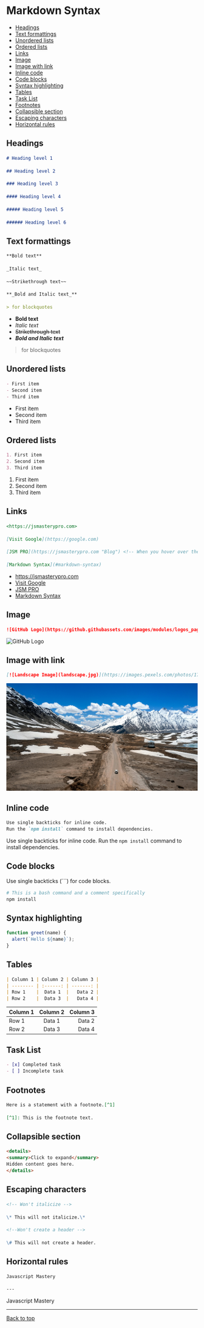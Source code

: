 # Markdown Syntax

- [Headings](#headings)
- [Text formattings](#text-formattings)
- [Unordered lists](#unordered-lists)
- [Ordered lists](#ordered-lists)
- [Links](#links)
- [Image](#image)
- [Image with link](#image-with-link)
- [Inline code](#inline-code)
- [Code blocks](#code-blocks)
- [Syntax highlighting](#syntax-highlighting)
- [Tables](#tables)
- [Task List](#task-list)
- [Footnotes](#footnotes)
- [Collapsible section](#collapsible-section)
- [Escaping characters](#escaping-characters)
- [Horizontal rules](#horizontal-rules)

## Headings

```markdown
# Heading level 1

## Heading level 2

### Heading level 3

#### Heading level 4

##### Heading level 5

###### Heading level 6
```

## Text formattings

```markdown
**Bold text**

_Italic text_

~~Strikethrough text~~

**_Bold and Italic text_**

> for blockquotes
```

- **Bold text**
- _Italic text_
- ~~Strikethrough text~~
- **_Bold and Italic text_**

> for blockquotes

## Unordered lists

```markdown
- First item
- Second item
- Third item
```

- First item
- Second item
- Third item

## Ordered lists

```markdown
1. First item
2. Second item
3. Third item
```

1. First item
2. Second item
3. Third item

## Links

```markdown
<https://jsmasterypro.com>

[Visit Google](https://google.com)

[JSM PRO](https://jsmasterypro.com "Blog") <!-- When you hover over the link, there's a tooltip -->

[Markdown Syntax](#markdown-syntax)
```

- <https://jsmasterypro.com>
- [Visit Google](https://google.com)
- [JSM PRO](https://jsmasterypro.com "Blog")
- [Markdown Syntax](#markdown-syntax)

## Image

```markdown
![GitHub Logo](https://github.githubassets.com/images/modules/logos_page/GitHub-Mark.png?raw=true)
```

![GitHub Logo](https://github.githubassets.com/images/modules/logos_page/GitHub-Mark.png?raw=true)

## Image with link

```markdown
[![Landscape Image](landscape.jpg)](https://images.pexels.com/photos/17863401/pexels-photo-17863401/free-photo-of-a-road-is-in-the-middle-of-a-snowy-mountain-range.jpeg?auto=compress&cs=tinysrgb&w=1260&h=750&dpr=1)
```

[![Landscape Image](landscape.jpg)](https://images.pexels.com/photos/17863401/pexels-photo-17863401/free-photo-of-a-road-is-in-the-middle-of-a-snowy-mountain-range.jpeg?auto=compress&cs=tinysrgb&w=1260&h=750&dpr=1)

## Inline code

```markdown
Use single backticks for inline code.
Run the `npm install` command to install dependencies.
```

Use single backticks for inline code.
Run the `npm install` command to install dependencies.

## Code blocks

Use single backticks (```) for code blocks.

```bash
# This is a bash command and a comment specifically
npm install
```

## Syntax highlighting

```javascript
function greet(name) {
  alert(`Hello ${name}`);
}
```

## Tables

```markdown
| Column 1 | Column 2 | Column 3 |
| -------- | :------: | -------: |
| Row 1    |  Data 1  |   Data 2 |
| Row 2    |  Data 3  |   Data 4 |
```

| Column 1 | Column 2 | Column 3 |
| -------- | :------: | -------: |
| Row 1    |  Data 1  |   Data 2 |
| Row 2    |  Data 3  |   Data 4 |

## Task List

```markdown
- [x] Completed task
- [ ] Incomplete task
```

## Footnotes

```markdown
Here is a statement with a footnote.[^1]

[^1]: This is the footnote text.
```

## Collapsible section

```markdown
<details>
<summary>Click to expand</summary>
Hidden content goes here.
</details>
```

## Escaping characters

```markdown
<!-- Won't italicize -->

\* This will not italicize.\*

<!--Won't create a header -->

\# This will not create a header.
```

## Horizontal rules

```markdown
Javascript Mastery

---
```

Javascript Mastery

---

[Back to top](#markdown-syntax)

